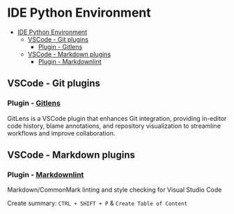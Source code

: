 # IDE Python Environment

- [IDE Python Environment](#ide-python-environment)
  - [VSCode - Git plugins](#vscode---git-plugins)
    - [Plugin - Gitlens](#plugin---gitlens)
  - [VSCode - Markdown plugins](#vscode---markdown-plugins)
    - [Plugin - Markdownlint](#plugin---markdownlint)

## VSCode - Git plugins

### Plugin - [Gitlens](https://marketplace.visualstudio.com/items?itemName=eamodio.gitlens)

GitLens is a VSCode plugin that enhances Git integration, providing in-editor code history, blame annotations, and repository visualization to streamline workflows and improve collaboration.

## VSCode - Markdown plugins

### Plugin - [Markdownlint](https://marketplace.visualstudio.com/items?itemName=DavidAnson.vscode-markdownlint)

Markdown/CommonMark linting and style checking for Visual Studio Code

Create summary: `CTRL + SHIFT + P` & `Create Table of Content`
